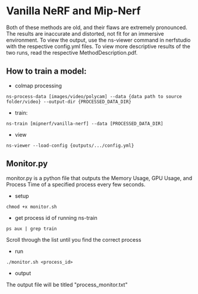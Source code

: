 # Vanilla NeRF and Mip-Nerf

Both of these methods are old, and their flaws are extremely pronounced. The results are inaccurate and distorted, not fit for an immersive environment. To view the output, use the ns-viewer command in nerfstudio with the respective config.yml files. To view more descriptive results of the two runs, read the respective MethodDescription.pdf.

## How to train a model:

- colmap processing 

``ns-process-data [images/video/polycam] --data {data path to source folder/video} --output-dir {PROCESSED_DATA_DIR}``


- train:

``ns-train [mipnerf/vanilla-nerf] --data [PROCESSED_DATA_DIR]``

- view 

``ns-viewer --load-config {outputs/.../config.yml}``

## Monitor.py

monitor.py is a python file that outputs the Memory Usage, GPU Usage, and Process Time of a specified process every few seconds.

- setup

``chmod +x monitor.sh``

- get process id of running ns-train

``ps aux | grep train``

Scroll through the list until you find the correct process

- run

``./monitor.sh <process_id>``

- output

The output file will be titled "process_monitor.txt"

